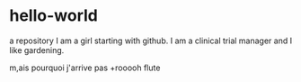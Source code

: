 # hello-world
a repository
I am a girl starting with github. 
I am a clinical trial manager and I like gardening.

m,ais pourquoi j'arrive pas
+rooooh flute
